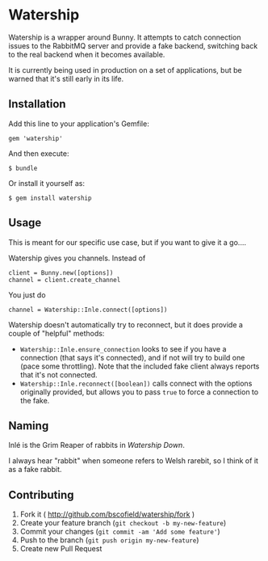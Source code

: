 # Watership

Watership is a wrapper around Bunny. It attempts to catch connection issues to the RabbitMQ server and provide a fake backend, switching back to the real backend when it becomes available.

It is currently being used in production on a set of applications, but be warned that it's still early in its life.

## Installation

Add this line to your application's Gemfile:

    gem 'watership'

And then execute:

    $ bundle

Or install it yourself as:

    $ gem install watership

## Usage

This is meant for our specific use case, but if you want to give it a go....

Watership gives you channels. Instead of

    client = Bunny.new([options])
    channel = client.create_channel

You just do

    channel = Watership::Inle.connect([options])

Watership doesn't automatically try to reconnect, but it does provide a couple of "helpful" methods:

* `Watership::Inle.ensure_connection` looks to see if you have a connection (that says it's connected), and if not will try to build one (pace some throttling). Note that the included fake client always reports that it's not connected.
* `Watership::Inle.reconnect([boolean])` calls connect with the options originally provided, but allows you to pass `true` to force a connection to the fake.

## Naming

Inlé is the Grim Reaper of rabbits in *Watership Down*.

I always hear "rabbit" when someone refers to Welsh rarebit, so I think of it as a fake rabbit.

## Contributing

1. Fork it ( http://github.com/bscofield/watership/fork )
2. Create your feature branch (`git checkout -b my-new-feature`)
3. Commit your changes (`git commit -am 'Add some feature'`)
4. Push to the branch (`git push origin my-new-feature`)
5. Create new Pull Request
